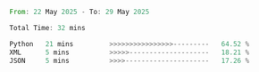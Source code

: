 <!--START_SECTION:waka-->

```rust
From: 22 May 2025 - To: 29 May 2025

Total Time: 32 mins

Python   21 mins         >>>>>>>>>>>>>>>>---------   64.52 %
XML      5 mins          >>>>>--------------------   18.21 %
JSON     5 mins          >>>>---------------------   17.26 %
```

<!--END_SECTION:waka-->
